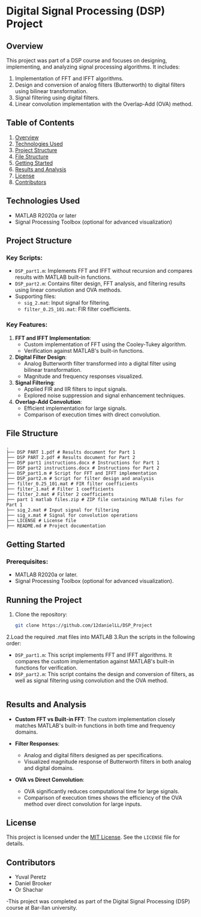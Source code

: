 # Digital Signal Processing (DSP) Project

## Overview
This project was part of a DSP course and focuses on designing, implementing, and analyzing signal processing algorithms. It includes:
1. Implementation of FFT and IFFT algorithms.
2. Design and conversion of analog filters (Butterworth) to digital filters using bilinear transformation.
3. Signal filtering using digital filters.
4. Linear convolution implementation with the Overlap-Add (OVA) method.

## Table of Contents
1. [Overview](#overview)
2. [Technologies Used](#technologies-used)
3. [Project Structure](#project-structure)
4. [File Structure](#file-structure)
5. [Getting Started](#getting-started)
6. [Results and Analysis](#results-and-analysis)
7. [License](#license)
8. [Contributors](#contributors)

## Technologies Used
- MATLAB R2020a or later
- Signal Processing Toolbox (optional for advanced visualization)

## Project Structure
### Key Scripts:
- `DSP_part1.m`: Implements FFT and IFFT without recursion and compares results with MATLAB built-in functions.
- `DSP_part2.m`: Contains filter design, FFT analysis, and filtering results using linear convolution and OVA methods.
- Supporting files:
  - `sig_2.mat`: Input signal for filtering.
  - `filter_0.25_101.mat`: FIR filter coefficients.

### Key Features:
1. **FFT and IFFT Implementation**:
   - Custom implementation of FFT using the Cooley-Tukey algorithm.
   - Verification against MATLAB's built-in functions.
2. **Digital Filter Design**:
   - Analog Butterworth filter transformed into a digital filter using bilinear transformation.
   - Magnitude and frequency responses visualized.
3. **Signal Filtering**:
   - Applied FIR and IIR filters to input signals.
   - Explored noise suppression and signal enhancement techniques.
4. **Overlap-Add Convolution**:
   - Efficient implementation for large signals.
   - Comparison of execution times with direct convolution.

## File Structure
```
.
├── DSP PART 1.pdf # Results document for Part 1  
├── DSP PART 2.pdf # Results document for Part 2
├── DSP part1 instructions.docx # Instructions for Part 1 
├── DSP part2 instructions.docx # Instructions for Part 2 
├── DSP_part1.m # Script for FFT and IFFT implementation 
├── DSP_part2.m # Script for filter design and analysis 
├── filter_0.25_101.mat # FIR filter coefficients 
├── filter_1.mat # Filter 1 coefficients 
├── filter_2.mat # Filter 2 coefficients 
├── part 1 matlab files.zip # ZIP file containing MATLAB files for Part 1 
├── sig_2.mat # Input signal for filtering 
├── sig_x.mat # Signal for convolution operations 
├── LICENSE # License file 
├── README.md # Project documentation
```
## Getting Started
### Prerequisites:
- MATLAB R2020a or later.
- Signal Processing Toolbox (optional for advanced visualization).

## Running the Project

1. Clone the repository:
   ```bash
   git clone https://github.com/12danielLL/DSP_Project
2.Load the required .mat files into MATLAB
3.Run the scripts in the following order:
- `DSP_part1.m`: This script implements FFT and IFFT algorithms. It compares the custom implementation against MATLAB's built-in functions for verification.
- `DSP_part2.m`: This script contains the design and conversion of filters, as well as signal filtering using convolution and the OVA method.

```
```
  ## Results and Analysis

- **Custom FFT vs Built-in FFT**: The custom implementation closely matches MATLAB's built-in functions in both time and frequency domains.

- **Filter Responses**:
  - Analog and digital filters designed as per specifications.
  - Visualized magnitude response of Butterworth filters in both analog and digital domains.

- **OVA vs Direct Convolution**:
  - OVA significantly reduces computational time for large signals.
  - Comparison of execution times shows the efficiency of the OVA method over direct convolution for large inputs.
## License

This project is licensed under the [MIT License](LICENSE). See the `LICENSE` file for details.

## Contributors

- Yuval Peretz
- Daniel Brooker
- Or Shachar

-This project was completed as part of the Digital Signal Processing (DSP) course at Bar-Ilan university.
